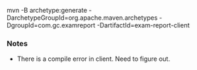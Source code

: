 mvn -B archetype:generate -DarchetypeGroupId=org.apache.maven.archetypes -DgroupId=com.gc.examreport -DartifactId=exam-report-client

### Notes

- There is a compile error in client. Need to figure out.
